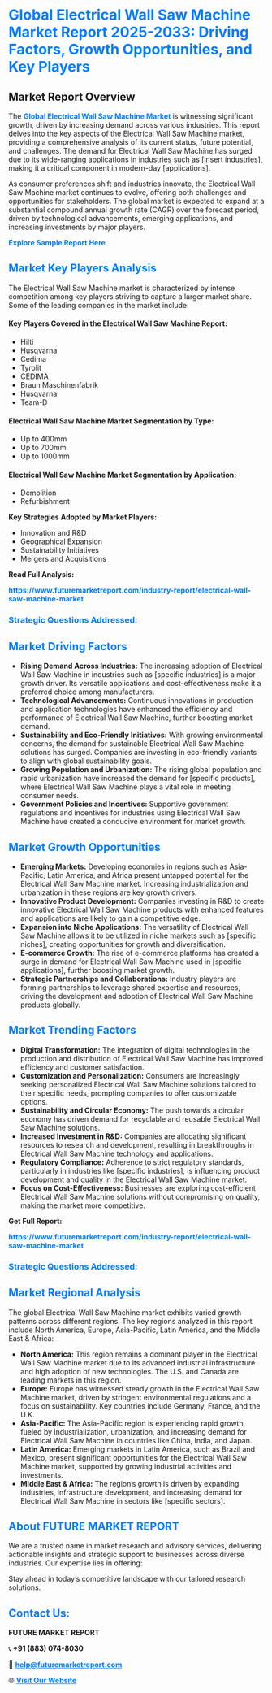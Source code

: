 <h1 style="color: #007BFF;">Global Electrical Wall Saw Machine Market Report 2025-2033: Driving Factors, Growth Opportunities, and Key Players</h1>

<section id="overview">
<h2>Market Report Overview</h2>
<p>The <a href="https://www.futuremarketreport.com/industry-report/electrical-wall-saw-machine-market" style="color: #007BFF; text-decoration: none;"><strong>Global Electrical Wall Saw Machine Market</strong></a> is witnessing significant growth, driven by increasing demand across various industries. This report delves into the key aspects of the Electrical Wall Saw Machine market, providing a comprehensive analysis of its current status, future potential, and challenges. The demand for Electrical Wall Saw Machine has surged due to its wide-ranging applications in industries such as [insert industries], making it a critical component in modern-day [applications].</p>
<p>As consumer preferences shift and industries innovate, the Electrical Wall Saw Machine market continues to evolve, offering both challenges and opportunities for stakeholders. The global market is expected to expand at a substantial compound annual growth rate (CAGR) over the forecast period, driven by technological advancements, emerging applications, and increasing investments by major players.</p>
</section>

<section id="overview">
<p><a href="https://www.futuremarketreport.com/request-sample/reportId=41826" style="color: #007BFF; text-decoration: none;"><strong>Explore Sample Report Here</strong></a></p>
</section>

<section id="key-players">
<h2 style="color: #007BFF;">Market Key Players Analysis</h2>
<p>The Electrical Wall Saw Machine market is characterized by intense competition among key players striving to capture a larger market share. Some of the leading companies in the market include:</p>
<h4>Key Players Covered in the Electrical Wall Saw Machine Report:</h4>
<ul><li>Hilti</li><li>Husqvarna</li><li>Cedima</li><li>Tyrolit</li><li>CEDIMA</li><li>Braun Maschinenfabrik</li><li>Husqvarna</li><li>Team-D</li></ul>
<h4>Electrical Wall Saw Machine Market Segmentation by Type:</h4>
<ul><li>Up to 400mm</li><li>Up to 700mm</li><li>Up to 1000mm</li></ul>

<h4>Electrical Wall Saw Machine Market Segmentation by Application:</h4>
<ul><li>Demolition</li><li>Refurbishment</li></ul>
<p><strong>Key Strategies Adopted by Market Players:</strong></p>
<ul>
<li>Innovation and R&D</li>
<li>Geographical Expansion</li>
<li>Sustainability Initiatives</li>
<li>Mergers and Acquisitions</li>
</ul>
</section>

<section>
<p><strong>Read Full Analysis: </strong></p><a href="https://www.futuremarketreport.com/industry-report/electrical-wall-saw-machine-market" style="color: #007BFF; text-decoration: none;"><strong>https://www.futuremarketreport.com/industry-report/electrical-wall-saw-machine-market</strong></a>
<h3 style="color: #007BFF;">Strategic Questions Addressed:</h3>
</section>

<section id="driving-factors">
<h2 style="color: #007BFF;">Market Driving Factors</h2>
<ul>
<li><strong>Rising Demand Across Industries:</strong> The increasing adoption of Electrical Wall Saw Machine in industries such as [specific industries] is a major growth driver. Its versatile applications and cost-effectiveness make it a preferred choice among manufacturers.</li>
<li><strong>Technological Advancements:</strong> Continuous innovations in production and application technologies have enhanced the efficiency and performance of Electrical Wall Saw Machine, further boosting market demand.</li>
<li><strong>Sustainability and Eco-Friendly Initiatives:</strong> With growing environmental concerns, the demand for sustainable Electrical Wall Saw Machine solutions has surged. Companies are investing in eco-friendly variants to align with global sustainability goals.</li>
<li><strong>Growing Population and Urbanization:</strong> The rising global population and rapid urbanization have increased the demand for [specific products], where Electrical Wall Saw Machine plays a vital role in meeting consumer needs.</li>
<li><strong>Government Policies and Incentives:</strong> Supportive government regulations and incentives for industries using Electrical Wall Saw Machine have created a conducive environment for market growth.</li>
</ul>
</section>

<section id="growth-opportunities">
<h2 style="color: #007BFF;">Market Growth Opportunities</h2>
<ul>
<li><strong>Emerging Markets:</strong> Developing economies in regions such as Asia-Pacific, Latin America, and Africa present untapped potential for the Electrical Wall Saw Machine market. Increasing industrialization and urbanization in these regions are key growth drivers.</li>
<li><strong>Innovative Product Development:</strong> Companies investing in R&D to create innovative Electrical Wall Saw Machine products with enhanced features and applications are likely to gain a competitive edge.</li>
<li><strong>Expansion into Niche Applications:</strong> The versatility of Electrical Wall Saw Machine allows it to be utilized in niche markets such as [specific niches], creating opportunities for growth and diversification.</li>
<li><strong>E-commerce Growth:</strong> The rise of e-commerce platforms has created a surge in demand for Electrical Wall Saw Machine used in [specific applications], further boosting market growth.</li>
<li><strong>Strategic Partnerships and Collaborations:</strong> Industry players are forming partnerships to leverage shared expertise and resources, driving the development and adoption of Electrical Wall Saw Machine products globally.</li>
</ul>
</section>

<section id="trending-factors">
<h2 style="color: #007BFF;">Market Trending Factors</h2>
<ul>
<li><strong>Digital Transformation:</strong> The integration of digital technologies in the production and distribution of Electrical Wall Saw Machine has improved efficiency and customer satisfaction.</li>
<li><strong>Customization and Personalization:</strong> Consumers are increasingly seeking personalized Electrical Wall Saw Machine solutions tailored to their specific needs, prompting companies to offer customizable options.</li>
<li><strong>Sustainability and Circular Economy:</strong> The push towards a circular economy has driven demand for recyclable and reusable Electrical Wall Saw Machine solutions.</li>
<li><strong>Increased Investment in R&D:</strong> Companies are allocating significant resources to research and development, resulting in breakthroughs in Electrical Wall Saw Machine technology and applications.</li>
<li><strong>Regulatory Compliance:</strong> Adherence to strict regulatory standards, particularly in industries like [specific industries], is influencing product development and quality in the Electrical Wall Saw Machine market.</li>
<li><strong>Focus on Cost-Effectiveness:</strong> Businesses are exploring cost-efficient Electrical Wall Saw Machine solutions without compromising on quality, making the market more competitive.</li>
</ul>
</section>

<section>
<p><strong>Get Full Report: </strong></p><a href="https://www.futuremarketreport.com/industry-report/electrical-wall-saw-machine-market" style="color: #007BFF; text-decoration: none;"><strong>https://www.futuremarketreport.com/industry-report/electrical-wall-saw-machine-market</strong></a>
<h3 style="color: #007BFF;">Strategic Questions Addressed:</h3>
</section>


<section id="regional-analysis">
<h2 style="color: #007BFF;">Market Regional Analysis</h2>
<p>The global Electrical Wall Saw Machine market exhibits varied growth patterns across different regions. The key regions analyzed in this report include North America, Europe, Asia-Pacific, Latin America, and the Middle East & Africa:</p>
<ul>
<li><strong>North America:</strong> This region remains a dominant player in the Electrical Wall Saw Machine market due to its advanced industrial infrastructure and high adoption of new technologies. The U.S. and Canada are leading markets in this region.</li>
<li><strong>Europe:</strong> Europe has witnessed steady growth in the Electrical Wall Saw Machine market, driven by stringent environmental regulations and a focus on sustainability. Key countries include Germany, France, and the U.K.</li>
<li><strong>Asia-Pacific:</strong> The Asia-Pacific region is experiencing rapid growth, fueled by industrialization, urbanization, and increasing demand for Electrical Wall Saw Machine in countries like China, India, and Japan.</li>
<li><strong>Latin America:</strong> Emerging markets in Latin America, such as Brazil and Mexico, present significant opportunities for the Electrical Wall Saw Machine market, supported by growing industrial activities and investments.</li>
<li><strong>Middle East & Africa:</strong> The region’s growth is driven by expanding industries, infrastructure development, and increasing demand for Electrical Wall Saw Machine in sectors like [specific sectors].</li>
</ul>
</section>

<footer>
<h2 style="color: #007BFF;">About FUTURE MARKET REPORT</h2>
<p>We are a trusted name in market research and advisory services, delivering actionable insights and strategic support to businesses across diverse industries. Our expertise lies in offering:</p>

<p>Stay ahead in today’s competitive landscape with our tailored research solutions.</p>

<h2 style="color: #007BFF;">Contact Us:</h2>
<p><strong>FUTURE MARKET REPORT</strong></p>
<p>📞 <strong>+91 (883) 074-8030</strong></p>
<p>📧 <strong><a href="mailto:help@futuremarketreport.com" style="color: #007BFF;">help@futuremarketreport.com</a></strong></p>
<p>🌐 <strong><a href="https://www.futuremarketreport.com/" style="color: #007BFF;">Visit Our Website</a></strong></p>
</footer>
